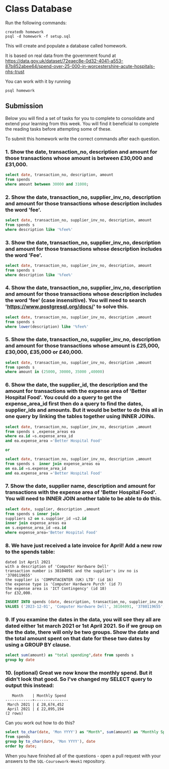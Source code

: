 # Class Database

Run the following commands:

```
createdb homework
psql -d homework -f setup.sql
```

This will create and populate a database called homework.

It is based on real data from the government found at
https://data.gov.uk/dataset/72eaec8e-0d32-4041-a553-87b852abee64/spend-over-25-000-in-worcestershire-acute-hospitals-nhs-trust

You can work with it by running

```
psql homework
```

## Submission

Below you will find a set of tasks for you to complete to consolidate and extend your learning from this week. You will find it beneficial to complete the reading tasks before attempting some of these.

To submit this homework write the correct commands after each question.

### 1. Show the date, transaction_no, description and amount for those transactions whose amount is between £30,000 and £31,000.

```sql
select date, transaction_no, description, amount
from spends
where amount between 30000 and 31000;
```

### 2. Show the date, transaction_no, supplier_inv_no, description and amount for those transactions whose description includes the word 'fee'.

```sql
select date, transaction_no, supplier_inv_no, description, amount
from spends s
where description like '%fee%'
```

### 3. Show the date, transaction_no, supplier_inv_no, description and amount for those transactions whose description includes the word 'Fee'.

```sql
select date, transaction_no, supplier_inv_no, description, amount
from spends s
where description like '%fee%'
```

### 4. Show the date, transaction_no, supplier_inv_no, description and amount for those transactions whose description includes the word 'fee' (case insensitive). You will need to search 'https://www.postgresql.org/docs/' to solve this.

```sql
select date, transaction_no, supplier_inv_no, description ,amount
from spends s
where lower(description) like '%fee%'
```

### 5. Show the date, transaction_no, supplier_inv_no, description and amount for those transactions whose amount is £25,000, £30,000, £35,000 or £40,000.

```sql
select date, transaction_no, supplier_inv_no, description ,amount
from spends s
where amount in (25000, 30000, 35000 ,40000)
```

### 6. Show the date, the supplier_id, the description and the amount for transactions with the expense area of 'Better Hospital Food'. You could do a query to get the expense_area_id first then do a query to find the dates, supplier_ids and amounts. But it would be better to do this all in one query by linking the tables together using INNER JOINs.

```sql
select date, transaction_no, supplier_inv_no, description ,amount
from spends s ,expense_areas ea
where ea.id =s.expense_area_id
and ea.expense_area ='Better Hospital Food'

or

select date, transaction_no, supplier_inv_no, description ,amount
from spends s  inner join expense_areas ea
on ea.id =s.expense_area_id
and ea.expense_area ='Better Hospital Food'
```

### 7. Show the date, supplier name, description and amount for transactions with the expense area of 'Better Hospital Food'. You will need to INNER JOIN another table to be able to do this.

```sql
select date, supplier, description ,amount
from spends s inner join
suppliers s2 on s.supplier_id =s2.id
inner join expense_areas ea
on s.expense_area_id =ea.id
where expense_area='Better Hospital Food'

```

### 8. We have just received a late invoice for April! Add a new row to the spends table:

    dated 1st April 2021
    with a description of 'Computer Hardware Dell'
    transaction number is 38104091 and the supplier's inv no is '3780119655'
    the supplier is 'COMPUTACENTER (UK) LTD' (id 16)
    the expense type is 'Computer Hardware Purch' (id 7)
    the expense area is 'ICT Contingency' (id 18)
    for £32,000.

```sql
INSERT INTO spends (date, description, transaction_no, supplier_inv_no, supplier_id, expense_type_id, expense_area_id, amount)
VALUES ('2023-12-01', 'Computer Hardware Dell', 38104091, '3780119655', 16, 7, 18, 32000);

```

### 9. If you examine the dates in the data, you will see they all are dated either 1st march 2021 or 1st April 2021. So if we group on the the date, there will only be two groups. Show the date and the total amount spent on that date for these two dates by using a GROUP BY clause.

```sql
select sum(amount) as "total spending",date from spends s
group by date
```

### 10. (optional) Great we now know the monthly spend. But it didn't look that good. So I've changed my SELECT query to output this instead:

```
   Month    | Monthly Spend
------------+---------------
 March 2021 | £ 28,674,452
 April 2021 | £ 22,895,194
(2 rows)
```

Can you work out how to do this?

```sql
select to_char(date, 'Mon YYYY') as "Month", sum(amount) as "Monthly Spend"
from spends
group by to_char(date, 'Mon YYYY'), date
order by date;
```

When you have finished all of the questions - open a pull request with your answers to the `SQL-Coursework-Week1` repository.
